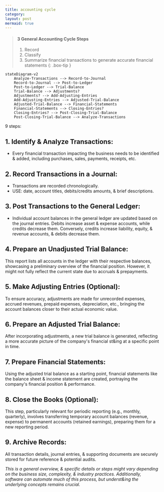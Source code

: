```yaml
---
title: accounting cycle
category: 
layout: post
mermaid: true
---
```


> #### 3 General Accounting Cycle Steps
>
> 1. Record
> 2. Classify
> 3. Summarize financial transactions to generate accurate financial statements
{: .box-tip }


```mermaid
stateDiagram-v2
    Analyze-Transactions --> Record-to-Journal
    Record-to-Journal --> Post-to-Ledger
    Post-to-Ledger --> Trial-Balance
    Trial-Balance --> Adjustments?
    Adjustments? --> Add-Adjusting-Entries
    Add-Adjusting-Entries --> Adjusted-Trial-Balance
    Adjusted-Trial-Balance --> Financial-Statements
    Financial-Statements --> Closing-Entries?
    Closing-Entries? --> Post-Closing-Trial-Balance
    Post-Closing-Trial-Balance --> Analyze-Transactions
```

9 steps:

## 1. Identify & Analyze Transactions:

- Every financial transaction impacting the business needs to be identified & added, including purchases, sales, payments, receipts, etc.

## 2. Record Transactions in a Journal:

- Transactions are recorded chronologically.
- USE: date, account titles, debits/credits amounts, & brief descriptions.

## 3. Post Transactions to the General Ledger:

- Individual account balances in the general ledger are updated based on the journal entries. Debits increase asset & expense accounts, while credits decrease them. Conversely, credits increase liability, equity, & revenue accounts, & debits decrease them.

## 4. Prepare an Unadjusted Trial Balance:

This report lists all accounts in the ledger with their respective balances, showcasing a preliminary overview of the financial position. However, it might not fully reflect the current state due to accruals & prepayments.

## 5. Make Adjusting Entries (Optional):

To ensure accuracy, adjustments are made for unrecorded expenses, accrued revenues, prepaid expenses, depreciation, etc., bringing the account balances closer to their actual economic value.

## 6. Prepare an Adjusted Trial Balance:

After incorporating adjustments, a new trial balance is generated, reflecting a more accurate picture of the company's financial st&ing at a specific point in time.

## 7. Prepare Financial Statements:

Using the adjusted trial balance as a starting point, financial statements like the balance sheet & income statement are created, portraying the company's financial position & performance.

## 8. Close the Books (Optional):

This step, particularly relevant for periodic reporting (e.g., monthly, quarterly), involves transferring temporary account balances (revenue, expense) to permanent accounts (retained earnings), preparing them for a new reporting period.

## 9. Archive Records:

All transaction details, journal entries, & supporting documents are securely stored for future reference & potential audits.

*This is a general overview, & specific details or steps might vary depending on the business size, complexity, & industry practices. Additionally, software can automate much of this process, but underst&ing the underlying concepts remains crucial.*
